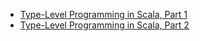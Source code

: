 - [Type-Level Programming in Scala, Part 1](https://www.youtube.com/watch?v=qwUYqv6lKtQ)
- [Type-Level Programming in Scala, Part 2](https://www.youtube.com/watch?v=EGAJJpGODHg)
